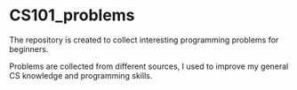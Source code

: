 # CS101_problems
The repository is created to collect interesting programming problems for beginners.

Problems are collected from different sources, I used to improve my general CS knowledge and programming skills. 
